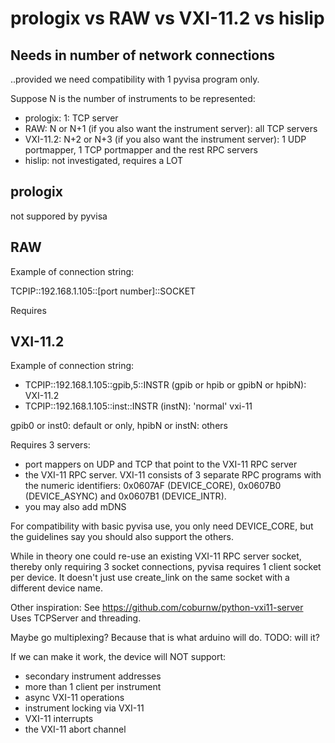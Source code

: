 # prologix vs RAW vs VXI-11.2 vs hislip

## Needs in number of network connections

..provided we need compatibility with 1 pyvisa program only.

Suppose N is the number of instruments to be represented:

* prologix: 1: TCP server
* RAW: N or N+1 (if you also want the instrument server): all TCP servers
* VXI-11.2: N+2 or N+3 (if you also want the instrument server): 1 UDP portmapper, 1 TCP portmapper and the rest RPC servers
* hislip: not investigated, requires a LOT

## prologix

not suppored by pyvisa

## RAW

Example of connection string:

TCPIP::192.168.1.105::[port number]::SOCKET

Requires

## VXI-11.2

Example of connection string:

* TCPIP::192.168.1.105::gpib,5::INSTR   (gpib or hpib or gpibN or hpibN): VXI-11.2
* TCPIP::192.168.1.105::inst::INSTR     (instN): 'normal' vxi-11

gpib0 or inst0: default or only, hpibN or instN: others

Requires 3 servers:

* port mappers on UDP and TCP that point to the VXI-11 RPC server
* the VXI-11 RPC server. VXI-11 consists of 3 separate RPC programs with the numeric identifiers: 0x0607AF (DEVICE_CORE), 0x0607B0 (DEVICE_ASYNC) and 0x0607B1 (DEVICE_INTR).
* you may also add mDNS

For compatibility with basic pyvisa use, you only need DEVICE_CORE, but the guidelines say you should also support the others.

While in theory one could re-use an existing VXI-11 RPC server socket, thereby only requiring 3 socket connections, 
pyvisa requires 1 client socket per device. It doesn't just use create_link on the same socket with a different device name.

Other inspiration: See https://github.com/coburnw/python-vxi11-server
Uses TCPServer and threading.

Maybe go multiplexing? Because that is what arduino will do. TODO: will it?

If we can make it work, the device will NOT support:

* secondary instrument addresses
* more than 1 client per instrument
* async VXI-11 operations
* instrument locking via VXI-11
* VXI-11 interrupts
* the VXI-11 abort channel
